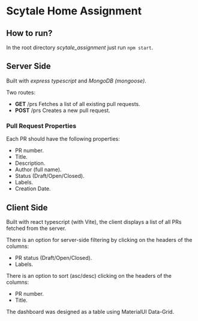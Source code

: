 # Scytale Home Assignment

## How to run?
In the root directory *scytale_assignment* just run `npm start`.

## Server Side
Built with *express typescript* and *MongoDB (mongoose)*.

Two routes:
* **GET** /prs
  Fetches a list of all existing pull requests.
* **POST** /prs
  Creates a new pull request.

### Pull Request Properties
Each PR should have the following properties:
- PR number.
- Title.
- Description.
- Author (full name).
- Status (Draft/Open/Closed).
- Labels.
- Creation Date.

## Client Side
Built with react typescript (with Vite), the client displays a list of all PRs fetched from the server.

There is an option for server-side filtering by clicking on the headers of the columns:
- PR status (Draft/Open/Closed).
- Labels.

There is an option to sort (asc/desc) clicking on the headers of the columns:
- PR number.
- Title.

The dashboard was designed as a table using MaterialUI Data-Grid.
